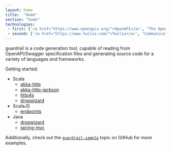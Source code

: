```yaml
---
layout: home
title:  "Home"
section: "home"
technologies:
 - first: ['<a href="https://www.openapis.org/">OpenAPI</a>', "The OpenAPI Initiative is a consortium of industry experts with the focus on standardizing how REST APIs are described"]
 - second: ['<a href="https://www.twilio.com/">Twilio</a>', "Communications APIs for SMS, Voice, Video, and Authentication"]
---
```


guardrail is a code generation tool, capable of reading from OpenAPI/Swagger specification files and generating source code for a variety of languages and frameworks.

Getting started:
- Scala
  - [akka-http](scala/akka-http)
  - [akka-http-jackson](scala/akka-http-jackson)
  - [http4s](scala/http4s)
  - [dropwizard](scala/dropwizard)
- ScalaJS
  - [endpoints](scalajs/endpoints)
- Java
  - [dropwizard](java/dropwizard)
  - [spring-mvc](java/spring-mvc)

Additionally, check out the [`guardrail-sample`](https://github.com/topics/guardrail-sample) topic on GitHub for more examples.

